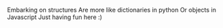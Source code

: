 Embarking on structures
Are more like dictionaries in python
Or objects in Javascript
Just having fun here :)
